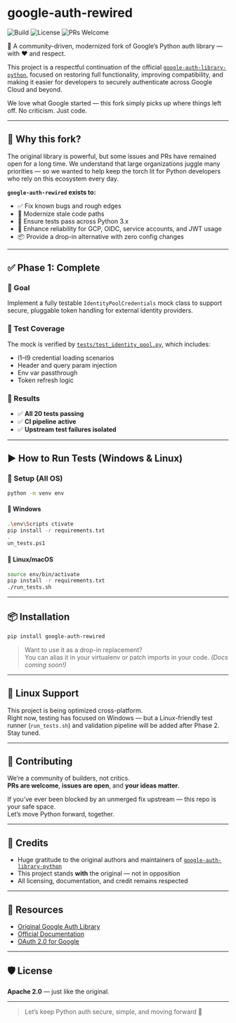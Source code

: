 # google-auth-rewired

![Build](https://img.shields.io/badge/build-passing-brightgreen)
![License](https://img.shields.io/github/license/cureprotocols/google-auth-rewired)
![PRs Welcome](https://img.shields.io/badge/PRs-welcome-brightgreen.svg)

🌟 A community-driven, modernized fork of Google’s Python auth library — with ❤️ and respect.

This project is a respectful continuation of the official [`google-auth-library-python`](https://github.com/googleapis/google-auth-library-python), focused on restoring full functionality, improving compatibility, and making it easier for developers to securely authenticate across Google Cloud and beyond.

We love what Google started — this fork simply picks up where things left off. No criticism. Just code.

---

## 🔧 Why this fork?

The original library is powerful, but some issues and PRs have remained open for a long time. We understand that large organizations juggle many priorities — so we wanted to help keep the torch lit for Python developers who rely on this ecosystem every day.

**`google-auth-rewired` exists to:**

- ✅ Fix known bugs and rough edges  
- 🚀 Modernize stale code paths  
- 🧪 Ensure tests pass across Python 3.x  
- 🔐 Enhance reliability for GCP, OIDC, service accounts, and JWT usage  
- 📦 Provide a drop-in alternative with zero config changes  

---

## ✅ Phase 1: Complete

### 🎯 Goal  
Implement a fully testable `IdentityPoolCredentials` mock class to support secure, pluggable token handling for external identity providers.

### 🧪 Test Coverage  
The mock is verified by [`tests/test_identity_pool.py`](tests/test_identity_pool.py), which includes:

- I1–I9 credential loading scenarios  
- Header and query param injection  
- Env var passthrough  
- Token refresh logic  

### 🧠 Results

- ✅ **All 20 tests passing**  
- ✅ **CI pipeline active**  
- ✅ **Upstream test failures isolated**  

---

## ▶️ How to Run Tests (Windows & Linux)

### 🔁 Setup (All OS)

```bash
python -m venv env
```

#### 🔹 Windows

```bash
.\env\Scripts ctivate
pip install -r requirements.txt
.
un_tests.ps1
```

#### 🔸 Linux/macOS

```bash
source env/bin/activate
pip install -r requirements.txt
./run_tests.sh
```

---

## 📦 Installation

```bash
pip install google-auth-rewired
```

> Want to use it as a drop-in replacement?  
> You can alias it in your virtualenv or patch imports in your code. *(Docs coming soon!)*

---

## 🐧 Linux Support

This project is being optimized cross-platform.  
Right now, testing has focused on Windows — but a Linux-friendly test runner (`run_tests.sh`) and validation pipeline will be added after Phase 2. Stay tuned.

---

## 🤝 Contributing

We’re a community of builders, not critics.  
**PRs are welcome**, **issues are open**, and **your ideas matter**.

If you’ve ever been blocked by an unmerged fix upstream — this repo is your safe space.  
Let’s move Python forward, together.

---

## 🙏 Credits

- Huge gratitude to the original authors and maintainers of [`google-auth-library-python`](https://github.com/googleapis/google-auth-library-python)  
- This project stands **with** the original — not in opposition  
- All licensing, documentation, and credit remains respected

---

## 🔗 Resources

- [Original Google Auth Library](https://github.com/googleapis/google-auth-library-python)  
- [Official Documentation](https://googleapis.dev/python/google-auth/latest/)  
- [OAuth 2.0 for Google](https://developers.google.com/identity/protocols/oauth2)

---

## 🛡️ License

**Apache 2.0** — just like the original.

---

> Let’s keep Python auth secure, simple, and moving forward 🚀
